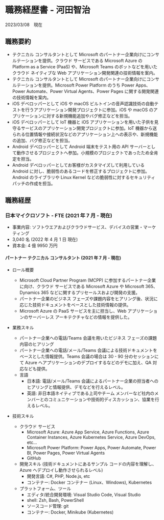 # 職務経歴書 - 河田智治

2023/03/08　現在

## 職務要約
- テクニカル コンサルタントとして Microsoft のパートナー企業向けにコンサルテーションを提供。クラウド サービスである Microsoft Azure の Platform as a Service (PaaS) や、Microsoft Teams のボットなどを用いた クラウド ネイティブな Web アプリケーション開発関連の技術情報を案内。
- テクニカル コンサルタントとして Microsoft のパートナー企業向けにコンサルテーションを提供。Microsoft Power Platform のうち Power Apps、Power Automate、Power Virtual Agents、Power Pages に関する開発関連の技術情報を案内。
- iOS デベロッパーとして iOS や macOS ビルトインの音声認識技術の自動テストを行うアプリケーション開発プロジェクトに参加。iOS や macOS のアプリケーションに対する新規機能追加やバグ修正などを担当。
- iOS デベロッパーとして IoT 機器と iOS アプリケーションを用いた子供を見守るサービスのアプリケーション開発プロジェクトに参加。IoT 機器から送られる位置情報や接続状況などのアプリケーション上への表示や、新規機能の追加、バグ修正などを担当。
- Android デベロッパーとして Android 端末をテスト用の API サーバーとして動作させるプロジェクトへ参加。小規模のプロジェクトであったため全肯定を担当。
- Android デベロッパーとしてお客様がカスタマイズして利用している Android に対し、脆弱性のあるコードを修正するプロジェクトに参加。Android のライブラリや Linux Kernel などの脆弱性に対するセキュリティ パッチの作成を担当。

## 職務経歴

### 日本マイクロソフト - FTE (2021 年 7 月 - 現在) 
- 事業内容: ソフトウエアおよびクラウドサービス、デバイスの営業・マーケティング
- 3,040 名 (2022 年 4 月 1 日 現在)
- 資本金: 4 億 9950 万円

#### パートナー テクニカル コンサルタント (2021 年 7 月 - 現在)

- ロール概要
    - Microsoft Cloud Partner Program (MCPP) に参加するパートナー企業に向け、クラウド サービスである Microsoft Azure や Microsoft 365、Dynamics 365 などに関するプリセールスおよび開発の支援。
    - パートナー企業のビジネス フェーズや課題内容をヒアリング後、状況に応じた技術ドキュメントをベースとした技術情報の提供。
    - Microsoft Azure の PaaS サービスを主に担当し、Web アプリケーションのサーバーレス アーキテクチャなどの情報を提供した。

- 業務スキル
    - パートナー企業への電話/Teams 会議を用いたビジネス フェーズの課題内容のヒアリング
    - パートナー企業への電話/メール/Teams 会議による技術ドキュメントをベースとした情報提供。Teams 会議の場合は 30 - 90 分のセッションにて Azure へアプリケーションのデプロイするなどのデモに加え、QA 対応なども提供。
    - 言語
        - 日本語: 電話/メール/Teams 会議によるパートナー企業の担当者へのヒアリングと情報提供、デモなどを行えるレベル。
        - 英語: 非日本語ネイティブである上司やチーム メンバーなど社内のメンバーとのコミュニケーションや技術的ディスカッション、協業を行えるレベル。

- 技術スキル
    - クラウド サービス 
        - Microsoft Azure: Azure App Service, Azure Functions, Azure Container Instances, Azure Kubernetes Service, Azure DevOps, etc...
        - Microsoft Power Platform: Power Apps, Power Automate, Power BI, Power Pages, Power Virtual Agents
        - GitHub
    - 開発スキル (技術ドキュメントにあるサンプル コードの内容を理解し、Azure へデプロイし動作させられるレベル)
        - 開発言語: C#, PHP, Node.js, etc 
        - コンテナー: Docker コンテナー (Linux、Windows), Kubernetes
    - プラットフォーム、ツール
        - エディタ/統合開発環境: Visual Studio Code, Visual Studio
        - shell: Zsh, Bash, PowerShell
        - ソースコード管理: git
        - コンテナー: Docker, Minikube (Kubernetes)


<!-- -------------------------------- -->

<!-- | example | of | table | 
| - | - | - | 
| aaa | bbb | ccc | 
|  |  |  | 
|  |  |  |  -->

<!-- -------------------------------- -->

<!-- <style>
.column-left{
  float: left;
  width: 47.5%;
  text-align: left;
}
.column-right{
  float: right;
  width: 47.5%;
  text-align: left;
}
</style> -->

<!-- <div class="column-left">

</div>
<div class="column-right">

</div> -->
